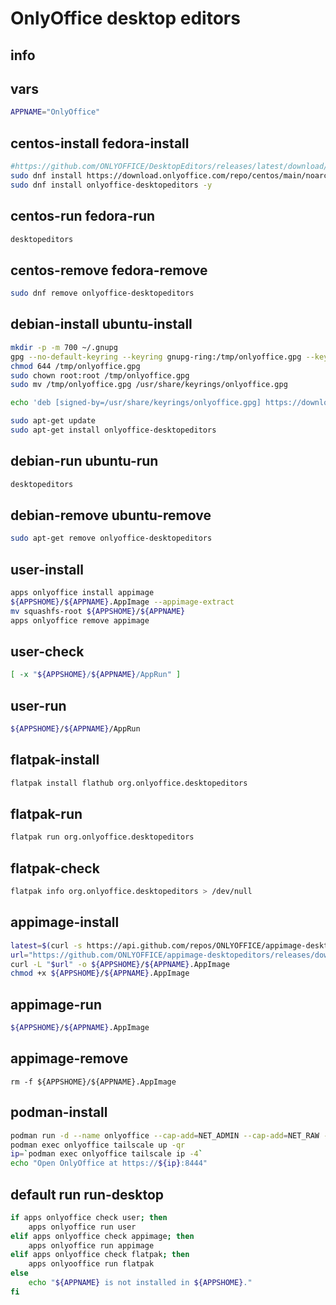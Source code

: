 # OnlyOffice desktop editors

## info

## vars
```sh
APPNAME="OnlyOffice"
```

## centos-install fedora-install
```sh
#https://github.com/ONLYOFFICE/DesktopEditors/releases/latest/download/onlyoffice-desktopeditors.x86_64.rpm
sudo dnf install https://download.onlyoffice.com/repo/centos/main/noarch/onlyoffice-repo.noarch.rpm
sudo dnf install onlyoffice-desktopeditors -y
```

## centos-run fedora-run
```sh
desktopeditors
```

## centos-remove fedora-remove
```sh
sudo dnf remove onlyoffice-desktopeditors
```

## debian-install ubuntu-install
```sh
mkdir -p -m 700 ~/.gnupg
gpg --no-default-keyring --keyring gnupg-ring:/tmp/onlyoffice.gpg --keyserver hkp://keyserver.ubuntu.com:80 --recv-keys CB2DE8E5
chmod 644 /tmp/onlyoffice.gpg
sudo chown root:root /tmp/onlyoffice.gpg
sudo mv /tmp/onlyoffice.gpg /usr/share/keyrings/onlyoffice.gpg

echo 'deb [signed-by=/usr/share/keyrings/onlyoffice.gpg] https://download.onlyoffice.com/repo/debian squeeze main' | sudo tee -a /etc/apt/sources.list.d/onlyoffice.list

sudo apt-get update
sudo apt-get install onlyoffice-desktopeditors
```

## debian-run ubuntu-run
```sh
desktopeditors
```

## debian-remove ubuntu-remove
```sh
sudo apt-get remove onlyoffice-desktopeditors
```

## user-install
```sh
apps onlyoffice install appimage
${APPSHOME}/${APPNAME}.AppImage --appimage-extract
mv squashfs-root ${APPSHOME}/${APPNAME}
apps onlyoffice remove appimage
```

## user-check
```sh
[ -x "${APPSHOME}/${APPNAME}/AppRun" ]
```

## user-run
```sh
${APPSHOME}/${APPNAME}/AppRun
```

## flatpak-install
```sh
flatpak install flathub org.onlyoffice.desktopeditors
```

## flatpak-run
```sh
flatpak run org.onlyoffice.desktopeditors
```

## flatpak-check
```sh
flatpak info org.onlyoffice.desktopeditors > /dev/null
```

## appimage-install
```sh
latest=$(curl -s https://api.github.com/repos/ONLYOFFICE/appimage-desktopeditors/releases/latest | grep '"tag_name":' | sed -E 's/.*"([^"]+)".*/\1/')
url="https://github.com/ONLYOFFICE/appimage-desktopeditors/releases/download/${latest}/DesktopEditors-x86_64.AppImage"
curl -L "$url" -o ${APPSHOME}/${APPNAME}.AppImage
chmod +x ${APPSHOME}/${APPNAME}.AppImage
```

## appimage-run
```sh
${APPSHOME}/${APPNAME}.AppImage
```

## appimage-remove
```
rm -f ${APPSHOME}/${APPNAME}.AppImage
```

## podman-install
```sh
podman run -d --name onlyoffice --cap-add=NET_ADMIN --cap-add=NET_RAW --device=/dev/net/tun --device=/dev/fuse ghcr.io/gbraad-apps/onlyoffice:latest
podman exec onlyoffice tailscale up -qr
ip=`podman exec onlyoffice tailscale ip -4`
echo "Open OnlyOffice at https://${ip}:8444"
```

## default run run-desktop
```sh
if apps onlyoffice check user; then
    apps onlyoffice run user
elif apps onlyoffice check appimage; then
    apps onlyoffice run appimage
elif apps onlyoffice check flatpak; then
    apps onlyooffice run flatpak
else
    echo "${APPNAME} is not installed in ${APPSHOME}."
fi
```
